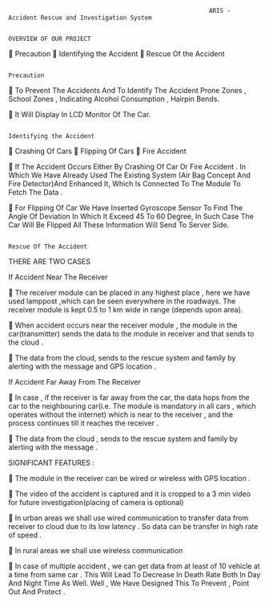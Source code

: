                                                             ARIS - Accident Rescue and Investigation System

                                                                      OVERVIEW OF OUR PROJECT
                                  
	Precaution 
	Identifying the Accident 
	Rescue Of the Accident 

                                                                            Precaution

	To Prevent The Accidents And To Identify The Accident Prone Zones , School Zones , Indicating Alcohol Consumption , 
Hairpin Bends.

	It Will Display In LCD Monitor Of The Car.

                                                                       Identifying the Accident

	Crashing Of Cars
	Flipping Of Cars
	Fire Accident

	If The Accident Occurs Either By Crashing Of Car Or Fire Accident . In Which We Have Already Used The Existing System (Air Bag Concept And Fire Detector)And Enhanced It, Which Is Connected To The Module To Fetch The Data . 

	For Flipping Of Car We Have Inserted Gyroscope Sensor To Find The Angle Of Deviation In Which It Exceed 45 To 60 Degree, In Such Case The Car Will Be Flipped All These Information Will Send To Server Side.

                                                                       Rescue Of The Accident
                                                                       
THERE ARE TWO CASES 

 If Accident Near The Receiver 
 
	 The receiver module  can be  placed in any highest place , here we have used lamppost ,which can be seen everywhere in the roadways.  The receiver module is kept 0.5 to 1 km wide in range (depends upon area). 

	When accident occurs near the receiver module , the module in the car(transmitter) sends the data to the module in receiver and that sends to the cloud .

	 The data from the cloud, sends to the rescue system and family by alerting with the message and GPS location .

 If Accident Far Away From The Receiver
 
	In case , if the receiver is far away from the car, the data hops from  the car to the  neighbouring car(i.e. The module is mandatory in all cars , which operates without the internet) which is near to the receiver , and the process continues till it reaches the receiver .

	The data from the cloud , sends to the rescue system and family by alerting with the message . 





SIGNIFICANT FEATURES :

	The module in the receiver can be wired or wireless with GPS location .

	The video of the accident is captured and  it is cropped to a 3 min video for future investigation(placing of camera is optional)

	In urban areas we shall use wired communication to transfer data from receiver to cloud due to its low latency . So data can be transfer in high rate of speed .

	In rural areas we shall use wireless communication 

	In case of multiple accident , we can get data from at least of 10 vehicle at a time from same car . 
This Will Lead To Decrease In Death Rate Both In Day And Night Time As Well.  Well , We Have Designed This To Prevent , Point Out And  Protect .

